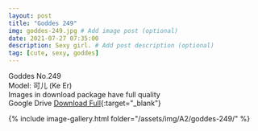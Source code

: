 ```yaml
---
layout: post
title: "Goddes 249"
img: goddes-249.jpg # Add image post (optional)
date: 2021-07-27 07:35:00
description: Sexy girl. # Add post description (optional)
tag: [cute, sexy, goddes]
---
```

Goddes No.249  
Model: 可儿 (Ke Er)  
Images in download package have full quality                    
Google Drive [Download Full](http://gestyy.com/eoPw9I){:target="_blank"}

{% include image-gallery.html folder="/assets/img/A2/goddes-249/" %}
